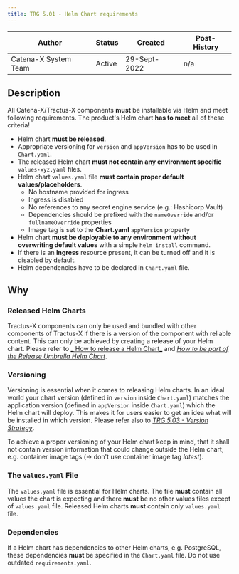 ```yaml
---
title: TRG 5.01 - Helm Chart requirements
---
```


| Author                | Status | Created      | Post-History |
|-----------------------|--------|--------------|--------------|
| Catena-X System Team  | Active | 29-Sept-2022 | n/a          |

## Description

All Catena-X/Tractus-X components **must** be installable via Helm and meet following requirements. The product's Helm chart **has to meet** all of these criteria!

- Helm chart **must be released**.
- Appropriate versioning for `version` and `appVersion` has to be used in `Chart.yaml`.
- The released Helm chart **must not contain any environment specific** `values-xyz.yaml` files.
- Helm chart `values.yaml` file **must contain proper default values/placeholders**.
  - No hostname provided for ingress
  - Ingress is disabled
  - No references to any secret engine service (e.g.: Hashicorp Vault)
  - Dependencies should be prefixed with the `nameOverride` and/or `fullnameOverride` properties
  - Image tag is set to the **Chart.yaml** `appVersion` property
- Helm chart **must be deployable to any environment without overwriting default values** with a simple `helm install` command.
- If there is an **Ingress** resource present, it can be turned off and it is disabled by default.
- Helm dependencies have to be declared in `Chart.yaml` file.

## Why

### Released Helm Charts

Tractus-X components can only be used and bundled with other components of Tractus-X if there is a version of the
component with reliable content. This can only be achieved by creating a release of your Helm chart. Please refer to [_
How to release a Helm Chart_](../../guides/Helm/how-to-release-a-helm-chart) and [_How to be part of the Release Umbrella
Helm Chart_](../../guides/Helm/how-to-be-part-of-release-umbrella-helm).

### Versioning

Versioning is essential when it comes to releasing Helm charts. In an ideal world your chart version (defined
in `version` inside `Chart.yaml`) matches the application version (defined in `appVersion` inside `Chart.yaml`) which the
Helm chart will deploy. This makes it for users easier to get an idea what will be installed in which version. Please
refer also to [_TRG 5.03 - Version Strategy_](trg-5-3.md).

To achieve a proper versioning of your Helm chart keep in mind, that it shall not contain version information that could
change outside the Helm chart, e.g. container image tags (→ don't use container image tag _latest_).

### The `values.yaml` File

The `values.yaml` file is essential for Helm charts. The file **must** contain all values the chart is expecting and there
**must** be no other values files except of `values.yaml` file. Released Helm charts **must** contain only `values.yaml` file.

### Dependencies

If a Helm chart has dependencies to other Helm charts, e.g. PostgreSQL, these dependencies **must** be specified in
the `Chart.yaml` file. Do not use outdated `requirements.yaml`.
